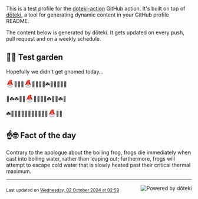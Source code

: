 This is a test profile for the [doteki-action](https://github.com/welpo/doteki-action) GitHub action. It's built on top of [dōteki](https://doteki.org), a tool for generating dynamic content in your GitHub profile README.

The content below is generated by dōteki. It gets updated on every push, pull request and on a weekly schedule.

## 👨‍🌾 Test garden

Hopefully we didn't get gnomed today…

<!-- garden start -->
<sub><img src="https://raw.githubusercontent.com/welpo/doteki-action/main/assets/gnomed.png" width="21" alt="Consider yourself gnomed"></sub>🥀🌷🐇<sub><img src="https://raw.githubusercontent.com/welpo/doteki-action/main/assets/gnomed.png" width="21" alt="Consider yourself gnomed"></sub>🌼🐸🍄🍄☘️🌹🥀🌱🌿🌿
<!-- garden end --><!-- garden start -->
🌻☘️☘️🌸🍀<sub><img src="https://raw.githubusercontent.com/welpo/doteki-action/main/assets/gnomed.png" width="21" alt="Consider yourself gnomed"></sub>🌸🌱🌺🌼☘️🌿🐝☘️🌲
<!-- garden end --><!-- garden start -->
☘️🦋🌻🦋🦋🌱🌱🌿🌳🐸🐸🐇<sub><img src="https://raw.githubusercontent.com/welpo/doteki-action/main/assets/gnomed.png" width="21" alt="Consider yourself gnomed"></sub>🌼🌸
<!-- garden end -->

## ☝️🤓 Fact of the day

<!-- did_you_know start -->
Contrary to the apologue about the boiling frog, frogs die immediately when cast into boiling water, rather than leaping out; furthermore, frogs will attempt to escape cold water that is slowly heated past their critical thermal maximum.
<!-- did_you_know end -->

---

<a href="https://doteki.org"><img src="https://img.shields.io/badge/powered_by-d%C5%8Dteki-0?style=flat-square&labelColor=202b2d&color=5E936C" align="right" alt="Powered by dōteki"></a> <div style="text-align: left;"><sub>
<!-- last_updated start -->Last updated on <a href="https://github.com/welpo/doteki-action/actions/workflows/ci.yaml">Wednesday, 02 October 2024 at 02:59<!-- last_updated end --></sub></div>

